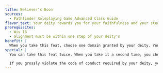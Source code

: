 ```yaml
---
title: Believer's Boon
sources:
  - Pathfinder Roleplaying Game Advanced Class Guide
flavor_text: Your deity rewards you for your faithfulness and your steadfast worship.
prerequisites:
  - Wis 13
  - alignment must be within one step of your deity's
benefit: |
  When you take this feat, choose one domain granted by your deity. You can use the 1st-level domain ability that clerics of that domain can use a number of times or rounds per day, but you can use it only once per day or 1 round per day, whichever is appropriate. Your effective cleric level in regard to this ability is 1st level. If the domain has a 1st-level ability that does not meet this specification, you cannot use it.
special: |
  You can take this feat twice. When you take it a second time, you choose another domain granted by your deity.

  If you grossly violate the code of conduct required by your deity, your alignment shifts so that it is more than one step away from your deity's, or you no longer worship your deity, you lose access to this feat. You can regain it once you atone for your misdeeds to your deity (see the [*atonement*](/spells/atonement/) spell).
---
```


